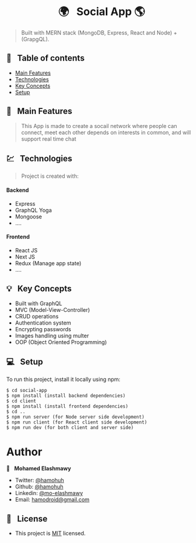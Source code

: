<h1 align="center">  🌍 &nbsp; Social App 🌎</h1>

> Built with MERN stack (MongoDB, Express, React and Node) + (GrapgQL).

## 📜 &nbsp; Table of contents

- [Main Features](#--main-features)
- [Technologies](#--technologies)
- [Key Concepts](#--key-concepts)
- [Setup](#--setup)

## 🚩 &nbsp; Main Features

> This App is made to create a socail network where people can connect,
> meet each other depends on interests in common,
> and will support real time chat

## 💹 &nbsp; Technologies

> Project is created with:

#### Backend

- Express
- GraphQL Yoga
- Mongoose
- ....

#### Frontend

- React JS
- Next JS
- Redux (Manage app state)
- ....

## 💡 &nbsp; Key Concepts

- Built with GraphQL
- MVC (Model-View-Controller)
- CRUD operations
- Authentication system
- Encrypting passwords
- Images handling using multer
- OOP (Object Oriented Programming)

## 💻 &nbsp; Setup

To run this project, install it locally using npm:

```
$ cd social-app
$ npm install (install backend dependencies)
$ cd client
$ npm install (install frontend dependencies)
$ cd ..
$ npm run server (for Node server side development)
$ npm run client (for React client side development)
$ npm run dev (for both client and server side)
```

# Author

👤 &nbsp; **Mohamed Elashmawy**

- Twitter: [@hamohuh](https://twitter.com/hamohuh)
- Github: [@hamohuh](https://github.com/hamohuh)
- Linkedin: [@mo-elashmawy](https://www.linkedin.com/in/mo-elashmawy/)
- Email: [hamodroid@gmail.com](mailto:hamodroid@gmail.com)

## 📝 &nbsp; License

- This project is [MIT](./LICENSE) licensed.
